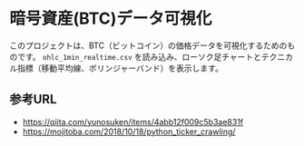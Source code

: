 # 暗号資産(BTC)データ可視化

このプロジェクトは、BTC（ビットコイン）の価格データを可視化するためのものです。
`ohlc_1min_realtime.csv` を読み込み、ローソク足チャートとテクニカル指標（移動平均線、ボリンジャーバンド）を表示します。

## 参考URL 
- https://qiita.com/yunosuken/items/4abb12f009c5b3ae831f
- https://mojitoba.com/2018/10/18/python_ticker_crawling/
